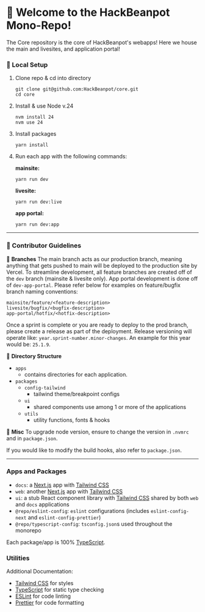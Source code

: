 # 🌆 Welcome to the HackBeanpot Mono-Repo!
The Core repository is the core of HackBeanpot's webapps! Here we house the main and livesites, and application portal! 

### 🎪 Local Setup
1. Clone repo & cd into directory
   
   ```
   git clone git@github.com:HackBeanpot/core.git
   cd core
   ```
3. Install & use Node v.24
   
   ```
   nvm install 24
   nvm use 24
   ```
   
5. Install packages
   ```
   yarn install
   ```
  
7. Run each app with the following commands:
   
   **mainsite:**
   ```
   yarn run dev
   ```
   
   **livesite:**
   ```
   yarn run dev:live
   ```
   
   **app portal:**
   ```
   yarn run dev:app
   ```
---
### 🍿 Contributor Guidelines
🤡 **Branches**
The main branch acts as our production branch, meaning anything that gets pushed to main will be deployed to the production site by Vercel. To streamline development, all feature branches are created off of the `dev` branch (mainsite & livesite only). App portal development is done off of `dev-app-portal`. Please refer below for examples on feature/bugfix branch naming conventions: 

```
mainsite/feature/<feature-description>
livesite/bugfix/<bugfix-description>
app-portal/hotfix/<hotfix-description> 
```

Once a sprint is complete or you are ready to deploy to the prod branch, please create a release as part of the deployment. Release versioning will operate like: `year.sprint-number.minor-changes`. An example for this year would be: `25.1.9`.  

🎡 **Directory Structure** 
- `apps`
  - contains directories for each application.
- `packages`
  - `config-tailwind`
    - tailwind theme/breakpoint configs
  - `ui`
    - shared components use among 1 or more of the applications 
  - `utils`
    - utility functions, fonts & hooks 

🎫 **Misc** 
To upgrade node version, ensure to change the version in `.nvmrc` and in `package.json`. 

If you would like to modify the build hooks, also refer to `package.json`.

---
### Apps and Packages

- `docs`: a [Next.js](https://nextjs.org/) app with [Tailwind CSS](https://tailwindcss.com/)
- `web`: another [Next.js](https://nextjs.org/) app with [Tailwind CSS](https://tailwindcss.com/)
- `ui`: a stub React component library with [Tailwind CSS](https://tailwindcss.com/) shared by both `web` and `docs` applications
- `@repo/eslint-config`: `eslint` configurations (includes `eslint-config-next` and `eslint-config-prettier`)
- `@repo/typescript-config`: `tsconfig.json`s used throughout the monorepo

Each package/app is 100% [TypeScript](https://www.typescriptlang.org/).

### Utilities

Additional Documentation:

- [Tailwind CSS](https://tailwindcss.com/) for styles
- [TypeScript](https://www.typescriptlang.org/) for static type checking
- [ESLint](https://eslint.org/) for code linting
- [Prettier](https://prettier.io) for code formatting
